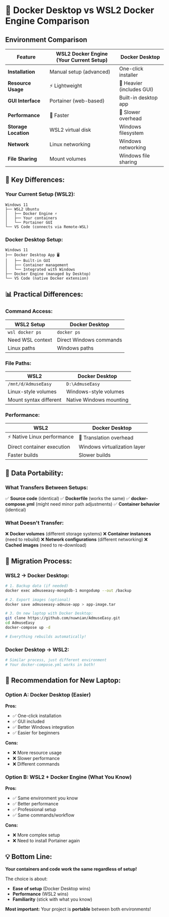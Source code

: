 # 🐳 Docker Desktop vs WSL2 Docker Engine Comparison

## **Environment Comparison**

| **Feature** | **WSL2 Docker Engine** (Your Current Setup) | **Docker Desktop** |
|-------------|---------------------------------------------|-------------------|
| **Installation** | Manual setup (advanced) | One-click installer |
| **Resource Usage** | ⚡ Lightweight | 🔋 Heavier (includes GUI) |
| **GUI Interface** | Portainer (web-based) | Built-in desktop app |
| **Performance** | 🚀 Faster | 🐌 Slower overhead |
| **Storage Location** | WSL2 virtual disk | Windows filesystem |
| **Network** | Linux networking | Windows networking |
| **File Sharing** | Mount volumes | Windows file sharing |

## **🎯 Key Differences:**

### **Your Current Setup (WSL2):**
```
Windows 11
├── WSL2 Ubuntu
│   ├── Docker Engine ⚡
│   ├── Your containers
│   └── Portainer GUI
└── VS Code (connects via Remote-WSL)
```

### **Docker Desktop Setup:**
```
Windows 11
├── Docker Desktop App 🖥️
│   ├── Built-in GUI
│   ├── Container management
│   └── Integrated with Windows
├── Docker Engine (managed by Desktop)
└── VS Code (native Docker extension)
```

## **📊 Practical Differences:**

### **Command Access:**
| **WSL2 Setup** | **Docker Desktop** |
|----------------|-------------------|
| `wsl docker ps` | `docker ps` |
| Need WSL context | Direct Windows commands |
| Linux paths | Windows paths |

### **File Paths:**
| **WSL2** | **Docker Desktop** |
|----------|-------------------|
| `/mnt/d/AdmuseEasy` | `D:\AdmuseEasy` |
| Linux-style volumes | Windows-style volumes |
| Mount syntax different | Native Windows mounting |

### **Performance:**
| **WSL2** | **Docker Desktop** |
|----------|-------------------|
| ⚡ Native Linux performance | 🔄 Translation overhead |
| Direct container execution | Windows virtualization layer |
| Faster builds | Slower builds |

## **💾 Data Portability:**

### **What Transfers Between Setups:**
✅ **Source code** (identical)
✅ **Dockerfile** (works the same)
✅ **docker-compose.yml** (might need minor path adjustments)
✅ **Container behavior** (identical)

### **What Doesn't Transfer:**
❌ **Docker volumes** (different storage systems)
❌ **Container instances** (need to rebuild)
❌ **Network configurations** (different networking)
❌ **Cached images** (need to re-download)

## **🔄 Migration Process:**

### **WSL2 → Docker Desktop:**
```bash
# 1. Backup data (if needed)
docker exec admuseeasy-mongodb-1 mongodump --out /backup

# 2. Export images (optional)
docker save admuseeasy-admuse-app > app-image.tar

# 3. On new laptop with Docker Desktop:
git clone https://github.com/nuwnian/AdmuseEasy.git
cd AdmuseEasy
docker-compose up -d

# Everything rebuilds automatically!
```

### **Docker Desktop → WSL2:**
```bash
# Similar process, just different environment
# Your docker-compose.yml works in both!
```

## **🎯 Recommendation for New Laptop:**

### **Option A: Docker Desktop (Easier)**
**Pros:**
- ✅ One-click installation
- ✅ GUI included
- ✅ Better Windows integration
- ✅ Easier for beginners

**Cons:**
- ❌ More resource usage
- ❌ Slower performance
- ❌ Different commands

### **Option B: WSL2 + Docker Engine (What You Know)**
**Pros:**
- ✅ Same environment you know
- ✅ Better performance
- ✅ Professional setup
- ✅ Same commands/workflow

**Cons:**
- ❌ More complex setup
- ❌ Need to install Portainer again

## **💡 Bottom Line:**

**Your containers and code work the same regardless of setup!**

The choice is about:
- **Ease of setup** (Docker Desktop wins)
- **Performance** (WSL2 wins)
- **Familiarity** (stick with what you know)

**Most important:** Your project is **portable** between both environments!